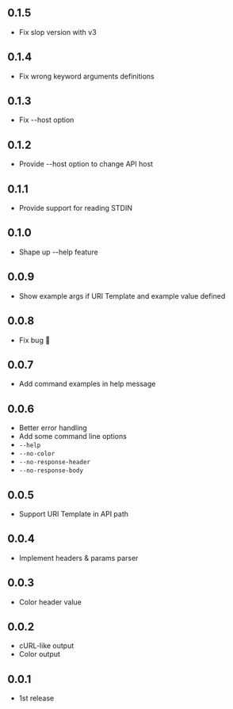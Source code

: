 ## 0.1.5
* Fix slop version with v3

## 0.1.4
* Fix wrong keyword arguments definitions

## 0.1.3
* Fix --host option

## 0.1.2
* Provide --host option to change API host

## 0.1.1
* Provide support for reading STDIN

## 0.1.0
* Shape up --help feature

## 0.0.9
* Show example args if URI Template and example value defined

## 0.0.8
* Fix bug :bug:

## 0.0.7
* Add command examples in help message

## 0.0.6
* Better error handling
* Add some command line options
 * `--help`
 * `--no-color`
 * `--no-response-header`
 * `--no-response-body`

## 0.0.5
* Support URI Template in API path

## 0.0.4
* Implement headers & params parser

## 0.0.3
* Color header value

## 0.0.2
* cURL-like output
* Color output

## 0.0.1
* 1st release
